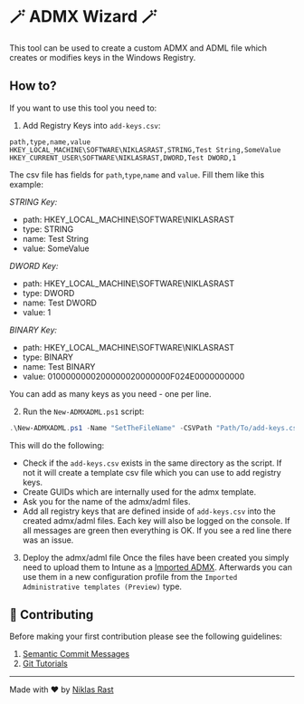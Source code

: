 # 🪄 ADMX Wizard 🪄

This tool can be used to create a custom ADMX and ADML file which creates or modifies keys in the Windows Registry.

## How to?

If you want to use this tool you need to:

1.  Add Registry Keys into `add-keys.csv`:

``` csv
path,type,name,value
HKEY_LOCAL_MACHINE\SOFTWARE\NIKLASRAST,STRING,Test String,SomeValue
HKEY_CURRENT_USER\SOFTWARE\NIKLASRAST,DWORD,Test DWORD,1
```

The csv file has fields for `path`,`type`,`name` and `value`. Fill them like this example:

_STRING Key:_
- path: HKEY_LOCAL_MACHINE\SOFTWARE\NIKLASRAST
- type: STRING
- name: Test String
- value: SomeValue

_DWORD Key:_
- path: HKEY_LOCAL_MACHINE\SOFTWARE\NIKLASRAST
- type: DWORD
- name: Test DWORD
- value: 1

_BINARY Key:_
- path: HKEY_LOCAL_MACHINE\SOFTWARE\NIKLASRAST
- type: BINARY
- name: Test BINARY
- value: 0100000000200000020000000F024E0000000000

You can add as many keys as you need - one per line.

2. Run the `New-ADMXADML.ps1` script:

``` powershell
.\New-ADMXADML.ps1 -Name "SetTheFileName" -CSVPath "Path/To/add-keys.csv"
```

This will do the following:
 - Check if the `add-keys.csv` exists in the same directory as the script. If not it will create a template csv file which you can use to add registry keys.
 - Create GUIDs which are internally used for the admx template.
 - Ask you for the name of the admx/adml files.
 - Add all registry keys that are defined inside of `add-keys.csv` into the created admx/adml files. Each key will also be logged on the console. If all messages are green then everything is OK. If you see a red line there was an issue.

 3. Deploy the admx/adml file
Once the files have been created you simply need to upload them to Intune as a [Imported ADMX](https://intune.microsoft.com/#view/Microsoft_Intune_DeviceSettings/DevicesWindowsMenu/~/configProfiles). Afterwards you can use them in a new configuration profile from the `Imported Administrative templates (Preview)` type.


## 🤝 Contributing

Before making your first contribution please see the following guidelines:
1. [Semantic Commit Messages](https://gist.github.com/joshbuchea/6f47e86d2510bce28f8e7f42ae84c716)
2. [Git Tutorials](https://www.youtube.com/playlist?list=PLu-nSsOS6FRIg52MWrd7C_qSnQp3ZoHwW)

---

Made with ❤️ by [Niklas Rast](https://github.com/niklasrst)
